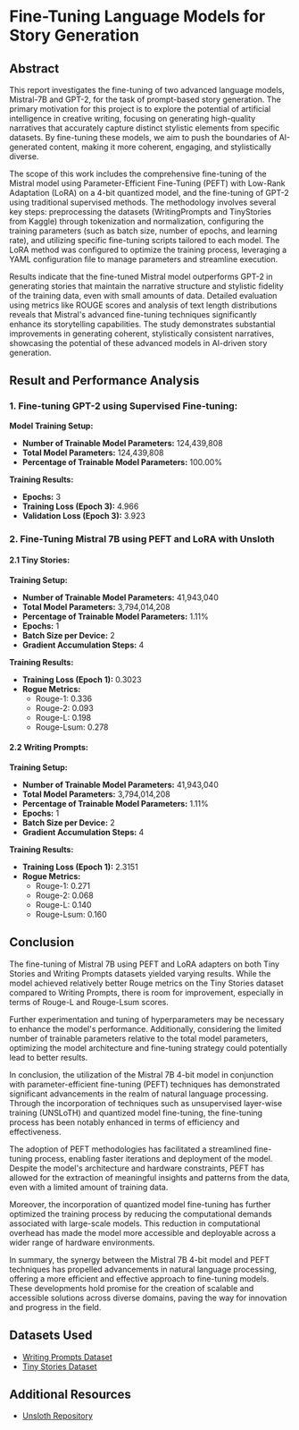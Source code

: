 # Fine-Tuning Language Models for Story Generation

## Abstract

This report investigates the fine-tuning of two advanced language models, Mistral-7B and GPT-2, for the task of prompt-based story generation. The primary motivation for this project is to explore the potential of artificial intelligence in creative writing, focusing on generating high-quality narratives that accurately capture distinct stylistic elements from specific datasets. By fine-tuning these models, we aim to push the boundaries of AI-generated content, making it more coherent, engaging, and stylistically diverse.

The scope of this work includes the comprehensive fine-tuning of the Mistral model using Parameter-Efficient Fine-Tuning (PEFT) with Low-Rank Adaptation (LoRA) on a 4-bit quantized model, and the fine-tuning of GPT-2 using traditional supervised methods. The methodology involves several key steps: preprocessing the datasets (WritingPrompts and TinyStories from Kaggle) through tokenization and normalization, configuring the training parameters (such as batch size, number of epochs, and learning rate), and utilizing specific fine-tuning scripts tailored to each model. The LoRA method was configured to optimize the training process, leveraging a YAML configuration file to manage parameters and streamline execution.

Results indicate that the fine-tuned Mistral model outperforms GPT-2 in generating stories that maintain the narrative structure and stylistic fidelity of the training data, even with small amounts of data. Detailed evaluation using metrics like ROUGE scores and analysis of text length distributions reveals that Mistral's advanced fine-tuning techniques significantly enhance its storytelling capabilities. The study demonstrates substantial improvements in generating coherent, stylistically consistent narratives, showcasing the potential of these advanced models in AI-driven story generation.

## Result and Performance Analysis

### 1. Fine-tuning GPT-2 using Supervised Fine-tuning:

**Model Training Setup:**
- **Number of Trainable Model Parameters:** 124,439,808
- **Total Model Parameters:** 124,439,808
- **Percentage of Trainable Model Parameters:** 100.00%

**Training Results:**
- **Epochs:** 3
- **Training Loss (Epoch 3):** 4.966
- **Validation Loss (Epoch 3):** 3.923

### 2. Fine-Tuning Mistral 7B using PEFT and LoRA with Unsloth

#### 2.1 Tiny Stories:

**Training Setup:**
- **Number of Trainable Model Parameters:** 41,943,040
- **Total Model Parameters:** 3,794,014,208
- **Percentage of Trainable Model Parameters:** 1.11%
- **Epochs:** 1
- **Batch Size per Device:** 2
- **Gradient Accumulation Steps:** 4

**Training Results:**
- **Training Loss (Epoch 1):** 0.3023
- **Rogue Metrics:**
  -  Rouge-1: 0.336
  -  Rouge-2: 0.093
  -  Rouge-L: 0.198
  -  Rouge-Lsum: 0.278

#### 2.2 Writing Prompts:

**Training Setup:**
- **Number of Trainable Model Parameters:** 41,943,040
- **Total Model Parameters:** 3,794,014,208
- **Percentage of Trainable Model Parameters:** 1.11%
- **Epochs:** 1
- **Batch Size per Device:** 2
- **Gradient Accumulation Steps:** 4

**Training Results:**
- **Training Loss (Epoch 1):** 2.3151
- **Rogue Metrics:**
  -  Rouge-1: 0.271
  -  Rouge-2: 0.068
  -  Rouge-L: 0.140
  -  Rouge-Lsum: 0.160

## Conclusion

The fine-tuning of Mistral 7B using PEFT and LoRA adapters on both Tiny Stories and Writing Prompts datasets yielded varying results. While the model achieved relatively better Rouge metrics on the Tiny Stories dataset compared to Writing Prompts, there is room for improvement, especially in terms of Rouge-L and Rouge-Lsum scores.

Further experimentation and tuning of hyperparameters may be necessary to enhance the model's performance. Additionally, considering the limited number of trainable parameters relative to the total model parameters, optimizing the model architecture and fine-tuning strategy could potentially lead to better results.

In conclusion, the utilization of the Mistral 7B 4-bit model in conjunction with parameter-efficient fine-tuning (PEFT) techniques has demonstrated significant advancements in the realm of natural language processing. Through the incorporation of techniques such as unsupervised layer-wise training (UNSLoTH) and quantized model fine-tuning, the fine-tuning process has been notably enhanced in terms of efficiency and effectiveness.

The adoption of PEFT methodologies has facilitated a streamlined fine-tuning process, enabling faster iterations and deployment of the model. Despite the model's architecture and hardware constraints, PEFT has allowed for the extraction of meaningful insights and patterns from the data, even with a limited amount of training data.

Moreover, the incorporation of quantized model fine-tuning has further optimized the training process by reducing the computational demands associated with large-scale models. This reduction in computational overhead has made the model more accessible and deployable across a wider range of hardware environments.

In summary, the synergy between the Mistral 7B 4-bit model and PEFT techniques has propelled advancements in natural language processing, offering a more efficient and effective approach to fine-tuning models. These developments hold promise for the creation of scalable and accessible solutions across diverse domains, paving the way for innovation and progress in the field.

## Datasets Used

- [Writing Prompts Dataset](https://huggingface.co/datasets/roneneldan/TinyStories)
- [Tiny Stories Dataset](https://www.kaggle.com/datasets/ratthachat/writing-prompts)

## Additional Resources

- [Unsloth Repository](https://github.com/unslothai/unsloth)

